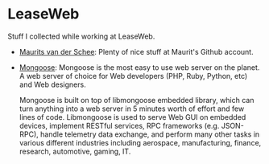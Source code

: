 LeaseWeb
========

Stuff I collected while working at LeaseWeb.

 - [Maurits van der Schee](https://github.com/mevdschee):
   Plenty of nice stuff at Maurit's Github account.

 - [Mongoose](https://code.google.com/p/mongoose/):
   Mongoose is the most easy to use web server on the planet. A web server of
   choice for Web developers (PHP, Ruby, Python, etc) and Web designers.

   Mongoose is built on top of libmongoose embedded library, which can turn
   anything into a web server in 5 minutes worth of effort and few lines of
   code.  Libmongoose is used to serve Web GUI on embedded devices, implement
   RESTful services, RPC frameworks (e.g. JSON-RPC), handle telemetry data
   exchange, and perform many other tasks in various different industries
   including aerospace, manufacturing, finance, research, automotive, gaming,
   IT.

